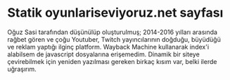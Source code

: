 
# Statik oyunlariseviyoruz.net sayfası

Oğuz Sasi tarafından düşünülüp oluşturulmuş; 2014-2016 yılları arasında rağbet gören ve çoğu Youtuber, Twitch yayıncılarının doğduğu, büyüdüğü ve reklam yaptığı ilginç platform. Wayback Machine kullanarak index'i alabilsem de javascript dosyalarına erişemedim. Dinamik bir siteye çevirebilmek için yeniden yazılması gereken birkaç kısım var, belki ilerde uğraşırım.






